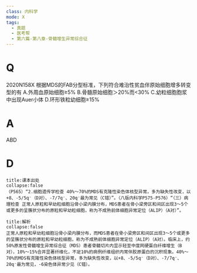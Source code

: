 ```yaml
---
class: 内科学
mode: X
tags:
  - 真题
  - 医考帮
  - 第六篇-第八章-骨髓增生异常综合征
---
```


# Q
2020N158X 根据MDS的FAB分型标准，下列符合难治性贫血伴原始细胞增多转变型的有
A.外周血原始细胞≥5%
B.骨髓原始细胞＞20%而<30%
C.幼粒细胞胞浆中出现Auer小体
D.环形铁粒幼细胞≥15%

# A
ABD
# D
```ad-note
title:课本出处
collapse:false
（P565）“2.细胞遗传学检查 40%～70%的MDS有克隆性染色体核型异常，多为缺失性改变，以+8、-5/5q⁻（D对）、-7/7q⁻、20q⁻最为常见（C错）”。（八版内科学P575-P576）“（三）病理检查 正常人原粒和早幼粒细胞沿骨小梁内膜分布，MDS患者在骨小梁旁区和间区出现3～5个或更多的呈簇状分布的原粒和早幼粒细胞，称为不成熟前体细胞异常定位（ALIP）（A对）”。
```

```ad-summary
title:解析
collapse:false
正常人原粒和早幼粒细胞沿骨小梁内膜分布，而MDS患者在骨小梁旁区和间区出现3～5个或更多的呈簇状分布的原粒和早幼粒细胞，称为不成熟前体细胞异常定位（ALIP）（A对）。临床上，约50%原发性骨髓增生异常综合征（MDS）患者骨髓切片内显示轻至中度网硬蛋白纤维增生（B对），10%～15%合并显著纤维化，不足10%的病例纤维组织内常伴胶原蛋白的沉积现象。40%～70%的MDS有克隆性染色体核型异常，多为缺失性改变，以+8、-5/5q⁻（D对）、-7/7q⁻、20q⁻最为常见，-6染色体异常少见（C错）。
```

